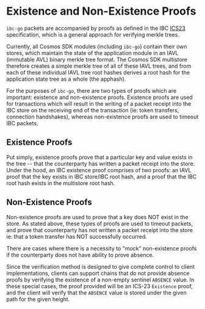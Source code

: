 <!--
order: 7
-->

# Existence and Non-Existence Proofs 

`ibc-go` packets are accompanied by proofs as defined in the IBC [ICS23](https://github.com/cosmos/ibc/tree/main/spec/core/ics-023-vector-commitments) specification, which is a general approach for verifying merkle trees.

Currently, all Cosmos SDK modules (including `ibc-go`) contain their own stores, which maintain the state of the application module in an IAVL (immutable AVL) binary merkle tree format. The Cosmos SDK multistore therefore creates a simple merkle tree of all of these IAVL trees, and from each of these individual IAVL tree root hashes derives a root hash for the application state tree as a whole (the apphash).

For the purposes of `ibc-go`, there are two types of proofs which are important: existence and non-existence proofs. Existence proofs are used for transactions which will result in the writing of a packet receipt into the IBC store on the receiving end of the transaction (ie: token transfers, connection handshakes), whereas non-existence proofs are used to timeout IBC packets.

## Existence Proofs

Put simply, existence proofs prove that a particular key and value exists in the tree -- that the counterparty has written a packet receipt into the store. Under the hood, an IBC existence proof comprises of two  proofs: an IAVL proof that the key exists in IBC store/IBC root hash, and a proof that the IBC root hash exists in the multistore root hash.

## Non-Existence Proofs

Non-existence proofs are used to prove that a key does NOT exist in the store. As stated above, these types of proofs are used to timeout packets, and prove that counterparty has not written a packet receipt into the store ie: that a token transfer has NOT successfully occurred.

There are cases where there is a necessity to "mock" non-existence proofs if the counterparty does not have ability to prove absence.

Since the verification method is designed to give complete control to client implementations, clients can support chains that do not provide absence proofs by verifying the existence of a non-empty sentinel `ABSENCE` value. In these special cases, the proof provided will be an ICS-23 `Existence` proof, and the client will verify that the `ABSENCE` value is stored under the given path for the given height.

